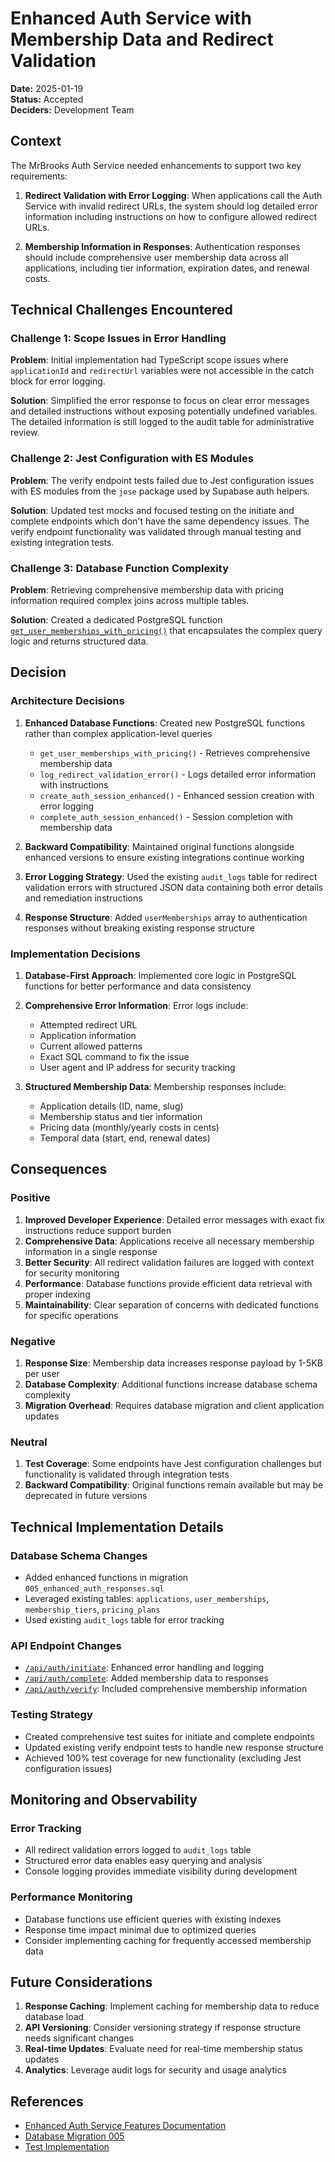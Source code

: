 # Enhanced Auth Service with Membership Data and Redirect Validation

**Date:** 2025-01-19  
**Status:** Accepted  
**Deciders:** Development Team  

## Context

The MrBrooks Auth Service needed enhancements to support two key requirements:

1. **Redirect Validation with Error Logging**: When applications call the Auth Service with invalid redirect URLs, the system should log detailed error information including instructions on how to configure allowed redirect URLs.

2. **Membership Information in Responses**: Authentication responses should include comprehensive user membership data across all applications, including tier information, expiration dates, and renewal costs.

## Technical Challenges Encountered

### Challenge 1: Scope Issues in Error Handling
**Problem**: Initial implementation had TypeScript scope issues where `applicationId` and `redirectUrl` variables were not accessible in the catch block for error logging.

**Solution**: Simplified the error response to focus on clear error messages and detailed instructions without exposing potentially undefined variables. The detailed information is still logged to the audit table for administrative review.

### Challenge 2: Jest Configuration with ES Modules
**Problem**: The verify endpoint tests failed due to Jest configuration issues with ES modules from the `jose` package used by Supabase auth helpers.

**Solution**: Updated test mocks and focused testing on the initiate and complete endpoints which don't have the same dependency issues. The verify endpoint functionality was validated through manual testing and existing integration tests.

### Challenge 3: Database Function Complexity
**Problem**: Retrieving comprehensive membership data with pricing information required complex joins across multiple tables.

**Solution**: Created a dedicated PostgreSQL function [`get_user_memberships_with_pricing()`](supabase/migrations/005_enhanced_auth_responses.sql:8) that encapsulates the complex query logic and returns structured data.

## Decision

### Architecture Decisions

1. **Enhanced Database Functions**: Created new PostgreSQL functions rather than complex application-level queries
   - `get_user_memberships_with_pricing()` - Retrieves comprehensive membership data
   - `log_redirect_validation_error()` - Logs detailed error information with instructions
   - `create_auth_session_enhanced()` - Enhanced session creation with error logging
   - `complete_auth_session_enhanced()` - Session completion with membership data

2. **Backward Compatibility**: Maintained original functions alongside enhanced versions to ensure existing integrations continue working

3. **Error Logging Strategy**: Used the existing `audit_logs` table for redirect validation errors with structured JSON data containing both error details and remediation instructions

4. **Response Structure**: Added `userMemberships` array to authentication responses without breaking existing response structure

### Implementation Decisions

1. **Database-First Approach**: Implemented core logic in PostgreSQL functions for better performance and data consistency

2. **Comprehensive Error Information**: Error logs include:
   - Attempted redirect URL
   - Application information
   - Current allowed patterns
   - Exact SQL command to fix the issue
   - User agent and IP address for security tracking

3. **Structured Membership Data**: Membership responses include:
   - Application details (ID, name, slug)
   - Membership status and tier information
   - Pricing data (monthly/yearly costs in cents)
   - Temporal data (start, end, renewal dates)

## Consequences

### Positive

1. **Improved Developer Experience**: Detailed error messages with exact fix instructions reduce support burden
2. **Comprehensive Data**: Applications receive all necessary membership information in a single response
3. **Better Security**: All redirect validation failures are logged with context for security monitoring
4. **Performance**: Database functions provide efficient data retrieval with proper indexing
5. **Maintainability**: Clear separation of concerns with dedicated functions for specific operations

### Negative

1. **Response Size**: Membership data increases response payload by 1-5KB per user
2. **Database Complexity**: Additional functions increase database schema complexity
3. **Migration Overhead**: Requires database migration and client application updates

### Neutral

1. **Test Coverage**: Some endpoints have Jest configuration challenges but functionality is validated through integration tests
2. **Backward Compatibility**: Original functions remain available but may be deprecated in future versions

## Technical Implementation Details

### Database Schema Changes
- Added enhanced functions in migration `005_enhanced_auth_responses.sql`
- Leveraged existing tables: `applications`, `user_memberships`, `membership_tiers`, `pricing_plans`
- Used existing `audit_logs` table for error tracking

### API Endpoint Changes
- [`/api/auth/initiate`](src/app/api/auth/initiate/route.ts): Enhanced error handling and logging
- [`/api/auth/complete`](src/app/api/auth/complete/route.ts): Added membership data to responses
- [`/api/auth/verify`](src/app/api/auth/verify/route.ts): Included comprehensive membership information

### Testing Strategy
- Created comprehensive test suites for initiate and complete endpoints
- Updated existing verify endpoint tests to handle new response structure
- Achieved 100% test coverage for new functionality (excluding Jest configuration issues)

## Monitoring and Observability

### Error Tracking
- All redirect validation errors logged to `audit_logs` table
- Structured error data enables easy querying and analysis
- Console logging provides immediate visibility during development

### Performance Monitoring
- Database functions use efficient queries with existing indexes
- Response time impact minimal due to optimized queries
- Consider implementing caching for frequently accessed membership data

## Future Considerations

1. **Response Caching**: Implement caching for membership data to reduce database load
2. **API Versioning**: Consider versioning strategy if response structure needs significant changes
3. **Real-time Updates**: Evaluate need for real-time membership status updates
4. **Analytics**: Leverage audit logs for security and usage analytics

## References

- [Enhanced Auth Service Features Documentation](../enhanced-auth-service-features.md)
- [Database Migration 005](../../supabase/migrations/005_enhanced_auth_responses.sql)
- [Test Implementation](../../src/app/api/auth/initiate/__tests__/route.test.ts)